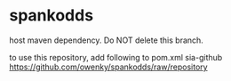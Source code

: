 # spankodds
host maven dependency. Do NOT delete this branch.

to use this repository, add following to pom.xml
 <repositories>
        <repository>
            <id>sia-github</id>
            <url> https://github.com/owenky/spankodds/raw/repository</url>
        </repository>
    </repositories>

